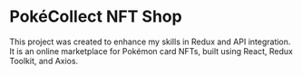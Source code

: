 # PokéCollect NFT Shop

This project was created to enhance my skills in Redux and API integration. It is an online marketplace for Pokémon card NFTs, built using React, Redux Toolkit, and Axios.
